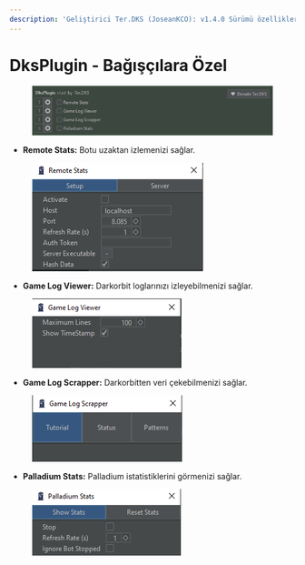 ```yaml
---
description: 'Geliştirici Ter.DKS (JoseanKCO): v1.4.0 Sürümü özellikleri'
---
```


# DksPlugin - Bağışçılara Özel

<figure><img src="../.gitbook/assets/image (280).png" alt=""><figcaption></figcaption></figure>

* **Remote Stats:** Botu uzaktan izlemenizi sağlar.

<figure><img src="../.gitbook/assets/image (245).png" alt=""><figcaption></figcaption></figure>

* **Game Log Viewer:** Darkorbit loglarınızı izleyebilmenizi sağlar.

<figure><img src="../.gitbook/assets/image (269).png" alt=""><figcaption></figcaption></figure>

* **Game Log Scrapper:** Darkorbitten veri çekebilmenizi sağlar.

<figure><img src="../.gitbook/assets/image (278).png" alt=""><figcaption></figcaption></figure>

* **Palladium Stats:** Palladium istatistiklerini görmenizi sağlar.

<figure><img src="../.gitbook/assets/image (264).png" alt=""><figcaption></figcaption></figure>
